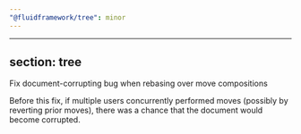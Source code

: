 ```yaml
---
"@fluidframework/tree": minor
---
```

---
section: tree
---

Fix document-corrupting bug when rebasing over move compositions

Before this fix, if multiple users concurrently performed moves (possibly by reverting prior moves), there was a chance that the document would become corrupted.
